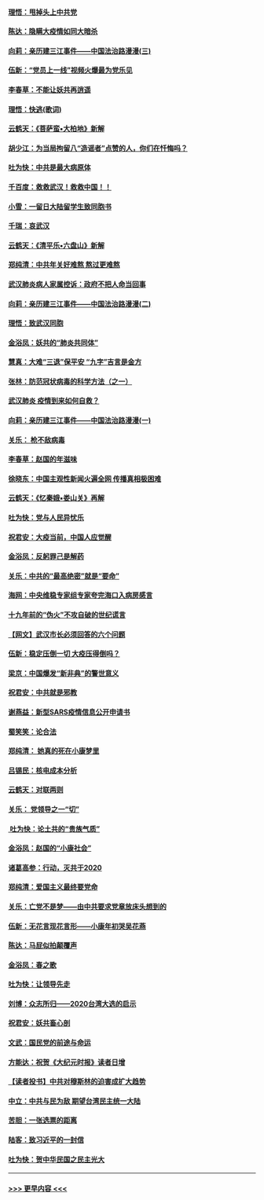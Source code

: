 #### [理悟：甩掉头上中共党](../pages/nsc993/n11838826.md?t=02021833) 
#### [陈达：隐瞒大疫情如同大暗杀](../pages/nsc993/n11838771.md?t=02021833) 
#### [向莉：亲历建三江事件——中国法治路漫漫(三)](../pages/nsc993/n11831825.md?t=02021833) 
#### [伍新：“党员上一线”视频火爆最为党乐见](../pages/nsc993/n11838200.md?t=02021833) 
#### [李春草：不能让妖共再逍遥](../pages/nsc993/n11838102.md?t=02021833) 
#### [理悟：快逃(歌词)](../pages/nsc993/n11838083.md?t=02021833) 
#### [云鹤天：《菩萨蛮▪大柏地》新解](../pages/nsc993/n11838059.md?t=02021833) 
#### [胡少江：为当局拘留八“造谣者”点赞的人，你们在忏悔吗？](../pages/nsc993/n11836801.md?t=02021833) 
#### [吐为快：中共是最大病原体](../pages/nsc993/n11836748.md?t=02021833) 
#### [千百度：救救武汉！救救中国！！](../pages/nsc993/n11836145.md?t=02021833) 
#### [小雪：一留日大陆留学生致同胞书](../pages/nsc993/n11834624.md?t=02021833) 
#### [千瑞：哀武汉](../pages/nsc993/n11833647.md?t=02021833) 
#### [云鹤天：《清平乐▪六盘山》新解](../pages/nsc993/n11833611.md?t=02021833) 
#### [郑纯清：中共年关好难熬 熬过更难熬](../pages/nsc993/n11833489.md?t=02021833) 
#### [武汉肺炎病人家属控诉：政府不把人命当回事](../pages/nsc993/n11833205.md?t=02021833) 
#### [向莉：亲历建三江事件——中国法治路漫漫(二)](../pages/nsc993/n11829102.md?t=02021833) 
#### [理悟：致武汉同胞](../pages/nsc993/n11831522.md?t=02021833) 
#### [金浴凤：妖共的“肺炎共同体”](../pages/nsc993/n11829448.md?t=02021833) 
#### [慧真：大难“三退”保平安 “九字”吉言是金方](../pages/nsc993/n11829501.md?t=02021833) 
#### [张林：防范冠状病毒的科学方法（之一）](../pages/nsc993/n11828618.md?t=02021833) 
#### [武汉肺炎 疫情到来如何自救？](../pages/nsc993/n11827632.md?t=02021833) 
#### [向莉：亲历建三江事件——中国法治路漫漫(一)](../pages/nsc993/n11827190.md?t=02021833) 
#### [关乐： 枪不敌病毒](../pages/nsc993/n11826746.md?t=02021833) 
#### [李春草：赵国的年滋味](../pages/nsc993/n11826321.md?t=02021833) 
#### [徐晓东：中国主观性新闻火遍全网 传播真相极困难](../pages/nsc993/n11826508.md?t=02021833) 
#### [云鹤天：《忆秦娥▪娄山关》再解](../pages/nsc993/n11824682.md?t=02021833) 
#### [吐为快：党与人民异忧乐](../pages/nsc993/n11824660.md?t=02021833) 
#### [祝君安：大疫当前，中国人应觉醒](../pages/nsc993/n11821946.md?t=02021833) 
#### [金浴凤：反躬罪己是解药](../pages/nsc993/n11820280.md?t=02021833) 
#### [关乐：中共的“最高绝密”就是“要命”](../pages/nsc993/n11816946.md?t=02021833) 
#### [海网：中央维稳专家组专家夸完海口入病房感言](../pages/nsc993/n11815138.md?t=02021833) 
#### [十九年前的“伪火”不攻自破的世纪谎言](../pages/nsc993/n11813238.md?t=02021833) 
#### [【网文】武汉市长必须回答的六个问题](../pages/nsc993/n11813848.md?t=02021833) 
#### [伍新：稳定压倒一切 大疫压得倒吗？](../pages/nsc993/n11812634.md?t=02021833) 
#### [梁京：中国爆发“新非典”的警世意义](../pages/nsc993/n11812554.md?t=02021833) 
#### [祝君安：中共就是邪教](../pages/nsc993/n11812431.md?t=02021833) 
#### [谢燕益：新型SARS疫情信息公开申请书](../pages/nsc993/n11808840.md?t=02021833) 
#### [蜀笑笑：论合法](../pages/nsc993/n11808064.md?t=02021833) 
#### [郑纯清： 她真的死在小康梦里](../pages/nsc993/n11806623.md?t=02021833) 
#### [吕锡民：核电成本分析](../pages/nsc993/n11806284.md?t=02021833) 
#### [云鹤天：对联两则](../pages/nsc993/n11805957.md?t=02021833) 
#### [关乐： 党领导之一“切”](../pages/nsc993/n11804505.md?t=02021833) 
#### [ 吐为快：论土共的“贵族气质”](../pages/nsc993/n11804490.md?t=02021833) 
#### [金浴凤：赵国的“小康社会”](../pages/nsc993/n11804452.md?t=02021833) 
#### [诸葛高参：行动，灭共于2020](../pages/nsc993/n11804120.md?t=02021833) 
#### [郑纯清：爱国主义最终要党命](../pages/nsc993/n11802197.md?t=02021833) 
#### [关乐：亡党不是梦——由中共要求党章放床头想到的](../pages/nsc993/n11802156.md?t=02021833) 
#### [伍新：无花言现花言形——小康年初哭吴花燕](../pages/nsc993/n11800044.md?t=02021833) 
#### [陈达：马屁似拍颠覆声](../pages/nsc993/n11800010.md?t=02021833) 
#### [金浴凤：春之歌](../pages/nsc993/n11797687.md?t=02021833) 
#### [吐为快：让领导先走](../pages/nsc993/n11797512.md?t=02021833) 
#### [刘博：众志所归——2020台湾大选的启示](../pages/nsc993/n11796878.md?t=02021833) 
#### [祝君安：妖共畜心剖](../pages/nsc993/n11794273.md?t=02021833) 
#### [文武：国民党的前途与命运](../pages/nsc993/n11794198.md?t=02021833) 
#### [方能达：祝贺《大纪元时报》读者日增](../pages/nsc993/n11793807.md?t=02021833) 
#### [【读者投书】中共对穆斯林的迫害成扩大趋势](../pages/nsc993/n11791371.md?t=02021833) 
#### [中立：中共与民为敌 期望台湾民主统一大陆](../pages/nsc993/n11790392.md?t=02021833) 
#### [苦胆：一张选票的距离](../pages/nsc993/n11788914.md?t=02021833) 
#### [陆客：致习近平的一封信](../pages/nsc993/n11788867.md?t=02021833) 
#### [吐为快：贺中华民国之民主光大](../pages/nsc993/n11788618.md?t=02021833) 

----
#### [ >>> 更早内容 <<< ](../indexes/nsc993-earlier.md)
